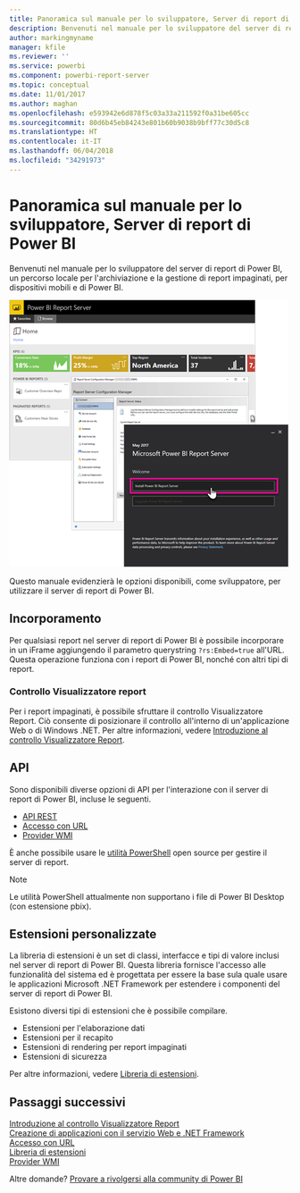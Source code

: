 ```yaml
---
title: Panoramica sul manuale per lo sviluppatore, Server di report di Power BI
description: Benvenuti nel manuale per lo sviluppatore del server di report di Power BI, un percorso locale per l'archiviazione e la gestione di report impaginati, per dispositivi mobili e di Power BI.
author: markingmyname
manager: kfile
ms.reviewer: ''
ms.service: powerbi
ms.component: powerbi-report-server
ms.topic: conceptual
ms.date: 11/01/2017
ms.author: maghan
ms.openlocfilehash: e593942e6d878f5c03a33a211592f0a31be605cc
ms.sourcegitcommit: 80d6b45eb84243e801b60b9038b9bff77c30d5c8
ms.translationtype: HT
ms.contentlocale: it-IT
ms.lasthandoff: 06/04/2018
ms.locfileid: "34291973"
---
```

# <a name="developer-handbook-overview-power-bi-report-server"></a>Panoramica sul manuale per lo sviluppatore, Server di report di Power BI
Benvenuti nel manuale per lo sviluppatore del server di report di Power BI, un percorso locale per l'archiviazione e la gestione di report impaginati, per dispositivi mobili e di Power BI.

![](media/developer-handbook-overview/admin-handbook.png)

Questo manuale evidenzierà le opzioni disponibili, come sviluppatore, per utilizzare il server di report di Power BI.

## <a name="embedding"></a>Incorporamento
Per qualsiasi report nel server di report di Power BI è possibile incorporare in un iFrame aggiungendo il parametro querystring `?rs:Embed=true` all'URL. Questa operazione funziona con i report di Power BI, nonché con altri tipi di report.

### <a name="report-viewer-control"></a>Controllo Visualizzatore report
Per i report impaginati, è possibile sfruttare il controllo Visualizzatore Report. Ciò consente di posizionare il controllo all'interno di un'applicazione Web o di Windows .NET. Per altre informazioni, vedere [Introduzione al controllo Visualizzatore Report](https://docs.microsoft.com/sql/reporting-services/application-integration/integrating-reporting-services-using-reportviewer-controls-get-started).

## <a name="apis"></a>API
Sono disponibili diverse opzioni di API per l'interazione con il server di report di Power BI, incluse le seguenti.

* [API REST](rest-api.md)
* [Accesso con URL](https://docs.microsoft.com/sql/reporting-services/url-access-ssrs)
* [Provider WMI](https://docs.microsoft.com/sql/reporting-services/wmi-provider-library-reference/reporting-services-wmi-provider-library-reference-ssrs)

È anche possibile usare le [utilità PowerShell](https://github.com/Microsoft/ReportingServicesTools) open source per gestire il server di report.

> [!NOTE]
> Le utilità PowerShell attualmente non supportano i file di Power BI Desktop (con estensione pbix).
> 
> 

## <a name="custom-extensions"></a>Estensioni personalizzate
La libreria di estensioni è un set di classi, interfacce e tipi di valore inclusi nel server di report di Power BI. Questa libreria fornisce l'accesso alle funzionalità del sistema ed è progettata per essere la base sula quale usare le applicazioni Microsoft .NET Framework per estendere i componenti del server di report di Power BI.

Esistono diversi tipi di estensioni che è possibile compilare.

* Estensioni per l'elaborazione dati
* Estensioni per il recapito
* Estensioni di rendering per report impaginati
* Estensioni di sicurezza

Per altre informazioni, vedere [Libreria di estensioni](https://docs.microsoft.com/sql/reporting-services/extensions/reporting-services-extension-library).

## <a name="next-steps"></a>Passaggi successivi
[Introduzione al controllo Visualizzatore Report](https://docs.microsoft.com/sql/reporting-services/application-integration/integrating-reporting-services-using-reportviewer-controls-get-started)  
[Creazione di applicazioni con il servizio Web e .NET Framework](https://docs.microsoft.com/sql/reporting-services/report-server-web-service/net-framework/building-applications-using-the-web-service-and-the-net-framework)  
[Accesso con URL](https://docs.microsoft.com/sql/reporting-services/url-access-ssrs)  
[Libreria di estensioni](https://docs.microsoft.com/sql/reporting-services/extensions/reporting-services-extension-library)  
[Provider WMI](https://docs.microsoft.com/sql/reporting-services/wmi-provider-library-reference/reporting-services-wmi-provider-library-reference-ssrs)

Altre domande? [Provare a rivolgersi alla community di Power BI](https://community.powerbi.com/)

